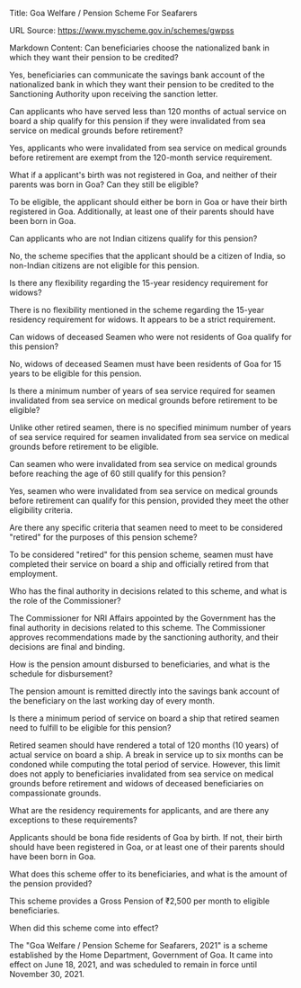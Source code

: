 Title: Goa Welfare / Pension Scheme For Seafarers

URL Source: https://www.myscheme.gov.in/schemes/gwpss

Markdown Content:
Can beneficiaries choose the nationalized bank in which they want their pension to be credited?

Yes, beneficiaries can communicate the savings bank account of the nationalized bank in which they want their pension to be credited to the Sanctioning Authority upon receiving the sanction letter.

Can applicants who have served less than 120 months of actual service on board a ship qualify for this pension if they were invalidated from sea service on medical grounds before retirement?

Yes, applicants who were invalidated from sea service on medical grounds before retirement are exempt from the 120-month service requirement.

What if a applicant's birth was not registered in Goa, and neither of their parents was born in Goa? Can they still be eligible?

To be eligible, the applicant should either be born in Goa or have their birth registered in Goa. Additionally, at least one of their parents should have been born in Goa.

Can applicants who are not Indian citizens qualify for this pension?

No, the scheme specifies that the applicant should be a citizen of India, so non-Indian citizens are not eligible for this pension.

Is there any flexibility regarding the 15-year residency requirement for widows?

There is no flexibility mentioned in the scheme regarding the 15-year residency requirement for widows. It appears to be a strict requirement.

Can widows of deceased Seamen who were not residents of Goa qualify for this pension?

No, widows of deceased Seamen must have been residents of Goa for 15 years to be eligible for this pension.

Is there a minimum number of years of sea service required for seamen invalidated from sea service on medical grounds before retirement to be eligible?

Unlike other retired seamen, there is no specified minimum number of years of sea service required for seamen invalidated from sea service on medical grounds before retirement to be eligible.

Can seamen who were invalidated from sea service on medical grounds before reaching the age of 60 still qualify for this pension?

Yes, seamen who were invalidated from sea service on medical grounds before retirement can qualify for this pension, provided they meet the other eligibility criteria.

Are there any specific criteria that seamen need to meet to be considered "retired" for the purposes of this pension scheme?

To be considered "retired" for this pension scheme, seamen must have completed their service on board a ship and officially retired from that employment.

Who has the final authority in decisions related to this scheme, and what is the role of the Commissioner?

The Commissioner for NRI Affairs appointed by the Government has the final authority in decisions related to this scheme. The Commissioner approves recommendations made by the sanctioning authority, and their decisions are final and binding.

How is the pension amount disbursed to beneficiaries, and what is the schedule for disbursement?

The pension amount is remitted directly into the savings bank account of the beneficiary on the last working day of every month.

Is there a minimum period of service on board a ship that retired seamen need to fulfill to be eligible for this pension?

Retired seamen should have rendered a total of 120 months (10 years) of actual service on board a ship. A break in service up to six months can be condoned while computing the total period of service. However, this limit does not apply to beneficiaries invalidated from sea service on medical grounds before retirement and widows of deceased beneficiaries on compassionate grounds.

What are the residency requirements for applicants, and are there any exceptions to these requirements?

Applicants should be bona fide residents of Goa by birth. If not, their birth should have been registered in Goa, or at least one of their parents should have been born in Goa.

What does this scheme offer to its beneficiaries, and what is the amount of the pension provided?

This scheme provides a Gross Pension of ₹2,500 per month to eligible beneficiaries.

When did this scheme come into effect?

The "Goa Welfare / Pension Scheme for Seafarers, 2021" is a scheme established by the Home Department, Government of Goa. It came into effect on June 18, 2021, and was scheduled to remain in force until November 30, 2021.
